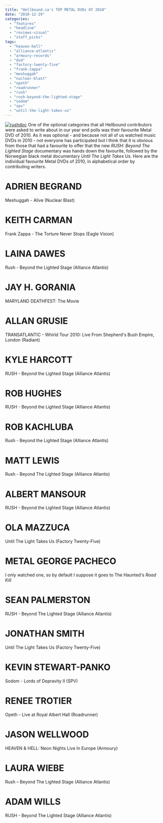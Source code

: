 ```yaml
---
title: "Hellbound.ca's TOP METAL DVDs Of 2010"
date: "2010-12-29"
categories: 
  - "features"
  - "headline"
  - "reviews-visual"
  - "staff_picks"
tags: 
  - "heaven-hell"
  - "alliance-atlantis"
  - "armoury-records"
  - "dvd"
  - "factory-twenty-five"
  - "frank-zappa"
  - "meshuggah"
  - "nuclear-blast"
  - "opeth"
  - "roadrunner"
  - "rush"
  - "rush-beyond-the-lighted-stage"
  - "sodom"
  - "spv"
  - "until-the-light-takes-us"
---
```


[![](http://www.hellbound.ca/wp-content/uploads/2010/07/rushdoc.jpg "rushdoc")](http://www.hellbound.ca/wp-content/uploads/2010/07/rushdoc.jpg) One of the optional categories that all Hellbound contributors were asked to write about in our year end polls was their favourite Metal DVD of 2010. As it was optional - and because not all of us watched music DVDs in 2010 - not everyone has participated but I think that it is obvious from those that had a favourite to offer that the new _RUSH: Beyond The Lighted Stage_ documentary was hands down the favourite, followed by the Norwegian black metal documentary _Until The Light Takes Us_. Here are the individual favourite Metal DVDs of 2010, in alphabetical order by contributing writers.

# ADRIEN BEGRAND

Meshuggah - Alive (Nuclear Blast)

# KEITH CARMAN

Frank Zappa - The Torture Never Stops (Eagle Vision)

# LAINA DAWES

Rush - Beyond the Lighted Stage (Alliance Atlantis)

# JAY H. GORANIA

MARYLAND DEATHFEST: The Movie

# ALLAN GRUSIE

TRANSATLANTIC - Whirld Tour 2010: Live From Shepherd's Bush Empire, London (Radiant)

# KYLE HARCOTT

RUSH - Beyond the Lighted Stage (Alliance Atlantis)

# ROB HUGHES

RUSH - Beyond the Lighted Stage (Alliance Atlantis)

# ROB KACHLUBA

Rush - Beyond the Lighted Stage (Alliance Atlantis)

# MATT LEWIS

Rush - Beyond The Lighted Stage (Alliance Atlantis)

# ALBERT MANSOUR

RUSH - Beyond the Lighted Stage (Alliance Atlantis)

# OLA MAZZUCA

Until The Light Takes Us (Factory Twenty-Five)

# METAL GEORGE PACHECO

I only watched one, so by default I suppose it goes to The Haunted's _Road Kill_

# SEAN PALMERSTON

RUSH - Beyond The Lighted Stage (Alliance Atlantis)

# JONATHAN SMITH

Until The Light Takes Us (Factory Twenty-Five)

# KEVIN STEWART-PANKO

Sodom - Lords of Depravity II (SPV)

# RENEE TROTIER

Opeth - Live at Royal Albert Hall (Roadrunner)

# JASON WELLWOOD

HEAVEN & HELL: Neon Nights Live In Europe (Armoury)

# LAURA WIEBE

Rush – Beyond The Lighted Stage (Alliance Atlantis)

# ADAM WILLS

RUSH - Beyond The Lighted Stage (Alliance Atlantis)
